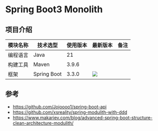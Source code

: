 # Spring Boot3 Monolith

## 项目介绍

| 模块名称 | 技术选型        | 使用版本  | 最新版本                                                                                                                                                                                                                              | 备注 |
|------|-------------|-------|-----------------------------------------------------------------------------------------------------------------------------------------------------------------------------------------------------------------------------------|----|
| 编程语言 | Java        | 21    |                                                                                                                                                                                                                                   |    |
| 构建工具 | Maven       | 3.9.6 |                                                                                                                                                                                                                                   |    |
| 框架   | Spring Boot | 3.3.0 | <img src="https://img.shields.io/maven-metadata/v?label=&color=blue&versionPrefix=3&metadataUrl=https://s01.oss.sonatype.org/content/repositories/releases/org/springframework/boot/spring-boot-dependencies/maven-metadata.xml"> |    |


## 参考

- https://github.com/Jojoooo1/spring-boot-api
- https://github.com/xsreality/spring-modulith-with-ddd
- https://www.makariev.com/blog/advanced-spring-boot-structure-clean-architecture-modulith/